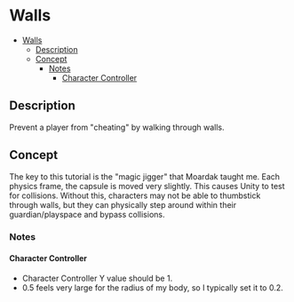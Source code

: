 # Walls

- [Walls](#walls)
  - [Description](#description)
  - [Concept](#concept)
    - [Notes](#notes)
      - [Character Controller](#character-controller)

## Description

Prevent a player from "cheating" by walking through walls.

## Concept

The key to this tutorial is the "magic jigger" that Moardak taught me.  Each physics frame, the capsule is moved very slightly.  This causes Unity to test for collisions.  Without this, characters may not be able to thumbstick through walls, but they can physically step around within their guardian/playspace and bypass collisions.

### Notes

#### Character Controller

- Character Controller Y value should be 1.
- 0.5 feels very large for the radius of my body, so I typically set it to 0.2.
